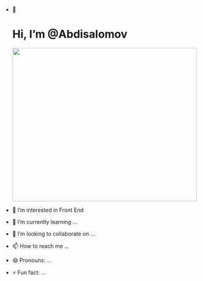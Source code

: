 - 👋 <h1>Hi, I’m @Abdisalomov</h1>
    <img width="100%" height="400px" src="https://i0.wp.com/plopdo.com/wp-content/uploads/2021/07/Screenshot-1.png?resize=1210%2C642&ssl=1" alt="">

- 👀 I’m interested in Front End
- 🌱 I’m currently learning ...
- 💞️ I’m looking to collaborate on ...
- 📫 How to reach me ...
- 😄 Pronouns: ...
- ⚡ Fun fact: ...

